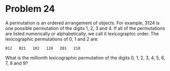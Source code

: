 # Problem 24
A permutation is an ordered arrangement of objects. 
For example, 
3124 is one possible permutation of the digits 1, 2, 3 and 4. 
If all of the permutations are listed numerically or alphabetically, 
we call it lexicographic order. 
The lexicographic permutations of 0, 1 and 2 are:

    012   021   102   120   201   210

What is the millionth lexicographic permutation of the digits 
0, 1, 2, 3, 4, 5, 6, 7, 8 and 9?